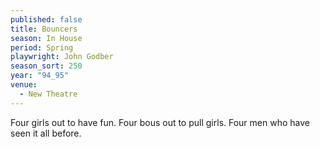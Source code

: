 ```yaml
---
published: false
title: Bouncers
season: In House
period: Spring
playwright: John Godber
season_sort: 250
year: "94_95"
venue:
  - New Theatre
---
```


Four girls out to have fun. Four bous out to pull girls. Four men who have seen it all before.